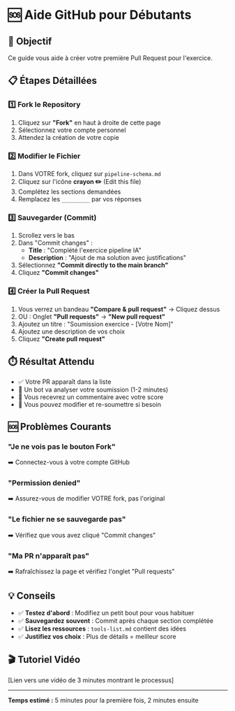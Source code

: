 # 🆘 Aide GitHub pour Débutants

## 🎯 Objectif
Ce guide vous aide à créer votre première Pull Request pour l'exercice.

## 📋 Étapes Détaillées

### 1️⃣ Fork le Repository
1. Cliquez sur **"Fork"** en haut à droite de cette page
2. Sélectionnez votre compte personnel
3. Attendez la création de votre copie

### 2️⃣ Modifier le Fichier
1. Dans VOTRE fork, cliquez sur `pipeline-schema.md`
2. Cliquez sur l'icône **crayon ✏️** (Edit this file)
3. Complétez les sections demandées
4. Remplacez les `_________` par vos réponses

### 3️⃣ Sauvegarder (Commit)
1. Scrollez vers le bas
2. Dans "Commit changes" :
   - **Title** : "Complété l'exercice pipeline IA"
   - **Description** : "Ajout de ma solution avec justifications"
3. Sélectionnez **"Commit directly to the main branch"**
4. Cliquez **"Commit changes"**

### 4️⃣ Créer la Pull Request
1. Vous verrez un bandeau **"Compare & pull request"** → Cliquez dessus
2. OU : Onglet **"Pull requests"** → **"New pull request"**
3. Ajoutez un titre : "Soumission exercice - [Votre Nom]"
4. Ajoutez une description de vos choix
5. Cliquez **"Create pull request"**

## ⏱️ Résultat Attendu
- ✅ Votre PR apparaît dans la liste
- 🤖 Un bot va analyser votre soumission (1-2 minutes)
- 💬 Vous recevrez un commentaire avec votre score
- 🔄 Vous pouvez modifier et re-soumettre si besoin

## 🆘 Problèmes Courants

### "Je ne vois pas le bouton Fork"
➡️ Connectez-vous à votre compte GitHub

### "Permission denied"
➡️ Assurez-vous de modifier VOTRE fork, pas l'original

### "Le fichier ne se sauvegarde pas"
➡️ Vérifiez que vous avez cliqué "Commit changes"

### "Ma PR n'apparaît pas"
➡️ Rafraîchissez la page et vérifiez l'onglet "Pull requests"

## 💡 Conseils
- ✅ **Testez d'abord** : Modifiez un petit bout pour vous habituer
- ✅ **Sauvegardez souvent** : Commit après chaque section complétée
- ✅ **Lisez les ressources** : `tools-list.md` contient des idées
- ✅ **Justifiez vos choix** : Plus de détails = meilleur score

## 🎬 Tutoriel Vidéo
[Lien vers une vidéo de 3 minutes montrant le processus]

---
**Temps estimé :** 5 minutes pour la première fois, 2 minutes ensuite